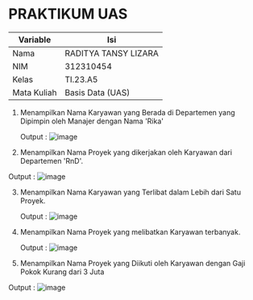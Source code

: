 # PRAKTIKUM UAS

| Variable | Isi |
| -------- | --- |
| Nama | RADITYA TANSY LIZARA  |
| NIM | 312310454 |
| Kelas | TI.23.A5 |
| Mata Kuliah | Basis Data (UAS) |

1. Menampilkan Nama Karyawan yang Berada di Departemen yang Dipimpin oleh Manajer dengan Nama 'Rika'
   
   Output :
   ![image](https://github.com/RadityaTansyLizara/PRAKTIKUMUAS/assets/147571863/19e062fb-f627-4f6e-8ed3-cebb5cb70d17)

2. Menampilkan Nama Proyek yang dikerjakan oleh Karyawan dari
Departemen 'RnD'.

Output :
![image](https://github.com/RadityaTansyLizara/PRAKTIKUMUAS/assets/147571863/74bc0f4d-ecf8-490f-a2b8-76cc81800964)

3. Menampilkan Nama Karyawan yang Terlibat dalam Lebih dari Satu Proyek.
   
   Output :
![image](https://github.com/RadityaTansyLizara/PRAKTIKUMUAS/assets/147571863/0525259a-5fe0-4ede-b8f1-e2c8ea2f1332)

4. Menampilkan Nama Proyek yang melibatkan Karyawan terbanyak.
   
   Output :
   ![image](https://github.com/RadityaTansyLizara/PRAKTIKUMUAS/assets/147571863/1af09fb3-328a-4ca4-92ce-e24ff0b627eb)

5. Menampilkan Nama Proyek yang Diikuti oleh Karyawan dengan Gaji Pokok
Kurang dari 3 Juta

Output :
![image](https://github.com/RadityaTansyLizara/PRAKTIKUMUAS/assets/147571863/8af5105e-4a99-4183-b512-3809c02e4691)
